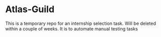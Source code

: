# Atlas-Guild
This is a temporary repo for an internship selection task. Will be deleted within a couple of weeks. It is to automate manual testing tasks

